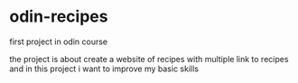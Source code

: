 # odin-recipes

first project in odin course

the project is about create a website of recipes with multiple link to recipes and in this project i want to improve my basic skills
